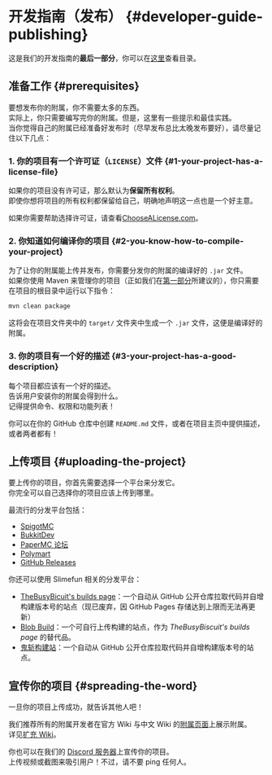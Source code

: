 # 开发指南（发布） {#developer-guide-publishing}

这是我们的开发指南的**最后一部分**，你可以在[这里](/Developer-Guide)查看目录。

## 准备工作 {#prerequisites}

要想发布你的附属，你不需要太多的东西。  
实际上，你只需要编写完你的附属。但是，这里有一些提示和最佳实践。  
当你觉得自己的附属已经准备好发布时（尽早发布总比太晚发布要好），请尽量记住以下几点：

### 1. 你的项目有一个许可证（`LICENSE`）文件 {#1-your-project-has-a-license-file}

如果你的项目没有许可证，那么默认为**保留所有权利**。  
即使你想将项目的所有权利都保留给自己，明确地声明这一点也是一个好主意。

如果你需要帮助选择许可证，请查看[ChooseALicense.com](https://choosealicense.com/)。

### 2. 你知道如何编译你的项目 {#2-you-know-how-to-compile-your-project}

为了让你的附属能上传并发布，你需要分发你的附属的编译好的 `.jar` 文件。  
如果你使用 Maven 来管理你的项目（正如我们在[第一部分](/Developer-Guide-(1-Project-Setup))所建议的），你只需要在项目的根目录中运行以下指令：

```bash
mvn clean package
```

这将会在项目文件夹中的 `target/` 文件夹中生成一个 `.jar` 文件，这便是编译好的附属。

### 3. 你的项目有一个好的描述 {#3-your-project-has-a-good-description}

每个项目都应该有一个好的描述。  
告诉用户安装你的附属会得到什么。  
记得提供命令、权限和功能列表！

你可以在你的 GitHub 仓库中创建 `README.md` 文件，或者在项目主页中提供描述，或者两者都有！

## 上传项目 {#uploading-the-project}

要上传你的项目，你首先需要选择一个平台来分发它。  
你完全可以自己选择你的项目应该上传到哪里。

最流行的分发平台包括：

- [SpigotMC](https://www.spigotmc.org/resources/)
- [BukkitDev](https://dev.bukkit.org/bukkit-plugins)
- [PaperMC 论坛](https://papermc.io/forums/c/plugin-releases/15)
- [Polymart](https://polymart.org/resources)
- [GitHub Releases](https://docs.github.com/en/free-pro-team@latest/github/administering-a-repository/managing-releases-in-a-repository#creating-a-release)

你还可以使用 Slimefun 相关的分发平台：

- [TheBusyBicuit's builds page](https://github.com/TheBusyBiscuit/builds#how-to-add-your-own-repository)：一个自动从 GitHub 公开仓库拉取代码并自增构建版本号的站点（现已废弃，因 GitHub Pages 存储达到上限而无法再更新）
- [Blob Build](https://blob.build/developers)：一个可自行上传构建的站点，作为 *TheBusyBiscuit's builds page* 的替代品。
- [鬼斩构建站](https://github.com/ybw0014/guizhan-builds-2/blob/master/README_repos.md)：一个自动从 GitHub 公开仓库拉取代码并自增构建版本号的站点。

## 宣传你的项目 {#spreading-the-word}

一旦你的项目上传成功，就告诉其他人吧！

我们推荐所有的附属开发者在官方 Wiki 与中文 Wiki 的[附属页面](/Addons)上展示附属。  
详见[扩充 Wiki](/Expanding-the-Wiki)。

你也可以在我们的 [Discord 服务器](https://discord.gg/slimefun)上宣传你的项目。  
上传视频或截图来吸引用户！不过，请不要 ping 任何人。
